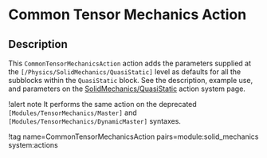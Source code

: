 # Common Tensor Mechanics Action

## Description

This `CommonTensorMechanicsAction` action adds the parameters supplied at the `[/Physics/SolidMechanics/QuasiStatic]` level as defaults for all the subblocks within the `QuasiStatic` block. See the description, example use, and parameters on the [SolidMechanics/QuasiStatic](/Physics/SolidMechanics/QuasiStatic/index.md) action system page.

!alert note
It performs the same action on the deprecated `[Modules/TensorMechanics/Master]` and
`[Modules/TensorMechanics/DynamicMaster]` syntaxes.

!tag name=CommonTensorMechanicsAction pairs=module:solid_mechanics system:actions
